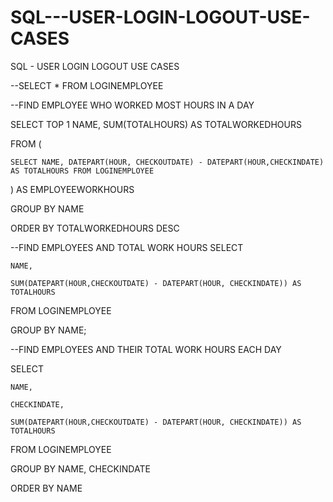# SQL---USER-LOGIN-LOGOUT-USE-CASES
SQL - USER LOGIN LOGOUT USE CASES

--SELECT * FROM LOGINEMPLOYEE

--FIND EMPLOYEE WHO WORKED MOST HOURS IN A DAY

SELECT TOP 1 NAME, SUM(TOTALHOURS) AS TOTALWORKEDHOURS

FROM (

    SELECT NAME, DATEPART(HOUR, CHECKOUTDATE) - DATEPART(HOUR,CHECKINDATE) AS TOTALHOURS FROM LOGINEMPLOYEE
) AS EMPLOYEEWORKHOURS

GROUP BY NAME

ORDER BY TOTALWORKEDHOURS DESC

--FIND EMPLOYEES AND TOTAL WORK HOURS
SELECT

    NAME,
    
    SUM(DATEPART(HOUR,CHECKOUTDATE) - DATEPART(HOUR, CHECKINDATE)) AS TOTALHOURS
    
FROM LOGINEMPLOYEE

GROUP BY NAME;

--FIND EMPLOYEES AND THEIR TOTAL WORK HOURS EACH DAY

SELECT

    NAME,
    
	CHECKINDATE,
 
    SUM(DATEPART(HOUR,CHECKOUTDATE) - DATEPART(HOUR, CHECKINDATE)) AS TOTALHOURS
    
FROM LOGINEMPLOYEE

GROUP BY NAME, CHECKINDATE

ORDER BY NAME
